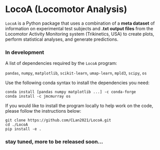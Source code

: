 # LocoA (Locomotor Analysis)
``LocoA`` is a Python package that uses a combination of a **meta dataset** of information on experimental test subjects and **.txt output files** from the Locomotor Activity Monitoring system (Trikinetics, USA) to create plots, perform statistical analyses, and generate predictions.


### In development

A list of dependencies required by the ``LocoA`` program:

``pandas``, ``numpy``, ``matplotlib``, ``scikit-learn``, ``umap-learn``,  ``mpld3``, ``scipy``, ``os``


Use the following conda syntax to install the dependencies you need:

```
conda install [pandas numpy matplotlib ...] -c conda-forge
conda install -c jmcmurray os
```

If you would like to install the program locally to help work on the code, please follow the instructions below:

```
git clone https://github.com/CLan2021/LocoA.git
cd ./LocoA
pip install -e .
```

### stay tuned, more to be released soon...





